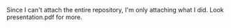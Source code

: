Since I can't attach the entire repository, I'm only attaching what I did.
Look presentation.pdf for more.
